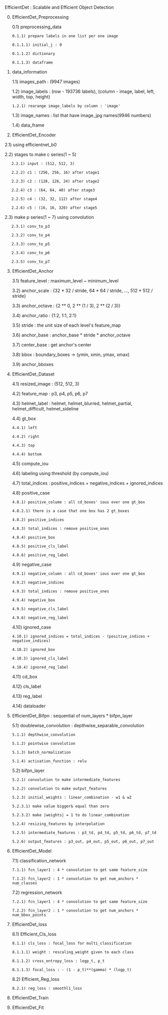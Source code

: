  EfficientDet : Scalable and Efficient Object Detection

0) EfficientDet_Preprocessing
   
   0.1) preprocessing_data
      
       0.1.1) prepare labels in one list per one image
       
       0.1.1.1) initial_j : 0
       
       0.1.1.2) dictionary
   
       0.1.1.3) dataframe

1) data_information

   1.1) images_path : (9947 images)
   
   1.2) image_labels : (row - 193736 labels), (column - image, label, left, width, top, height)
   
       1.2.1) rearange image_labels by column : 'image'
   
   1.3) image_names : list that have image_jpg names(9946 numbers)
   
   1.4) data_frame

2) EfficientDet_Encoder
  
  2.1) using efficientnet_b0 
  
  2.2) stages to make c series(1 ~ 5)
   
       2.2.1) input : (512, 512, 3)
       
       2.2.2) c1 : (256, 256, 16) after stage1
       
       2.2.3) c2 : (128, 128, 24) after stage2
       
       2.2.4) c3 : (64, 64, 40) after stage3
       
       2.2.5) c4 : (32, 32, 112) after stage4
       
       2.2.6) c5 : (16, 16, 320) after stage5
   
   2.3) make p series(1 ~ 7) using convolution
       
       2.3.1) conv_to_p3
       
       2.3.2) conv_to_p4
       
       2.3.3) conv_to_p5
       
       2.3.4) conv_to_p6
       
       2.3.5) conv_to_p7

3) EfficientDet_Anchor
   
   3.1) feature_level : maximum_level ~ minimum_level
   
   3.2) anchor_scale : {32 * 32 / stride, 64 * 64 / stride, ..., 512 * 512 / stride}
  
   3.3) anchor_octave : {2 ** 0, 2 ** (1 / 3), 2 ** (2 / 3)}
   
   3.4) anchor_ratio : {1:2, 1:1, 2:1}
   
   3.5) stride : the unit size of each level's feature_map
   
   3.6) anchor_base : anchor_base * stride * anchor_octave
   
   3.7) center_base : get anchor's center
   
   3.8) bbox : boundary_boxes -> (ymin, xmin, ymax, xmax)
   
   3.9) anchor_bboxes 

4) EfficientDet_Dataset
   
   4.1) resized_image : (512, 512, 3)
   
   4.2) feature_map : p3, p4, p5, p6, p7
   
   4.3) helmet_label : helmet, helmet_blurred, helmet_partial, helmet_difficult, helmet_sideline
   
   4.4) gt_box
       
       4.4.1) left
       
       4.4.2) right
       
       4.4.3) top
       
       4.4.4) bottom

   4.5) compute_iou
   
   4.6) labeling using threshold (by compute_iou)
    
   4.7) total_indices : positive_indices + negative_indices + ignored_indices
   
   4.8) positive_case
      
       4.8.1) positive_colume : all cd_boxes' ious over one gt_box
       
       4.8.2.1) there is a case that one box has 2 gt_boxes
       
       4.8.2) positive_indices
       
       4.8.3) total_indices : remove positive_ones
       
       4.8.4) positive_box
       
       4.8.5) positive_cls_label
       
       4.8.6) positive_reg_label
   4.9) negative_case
       
       4.9.1) negative_column : all cd_boxes' ious over one gt_box
       
       4.9.2) negative_indices
       
       4.9.3) total_indices : remove positive_ones
       
       4.9.4) negative_box
       
       4.9.5) negative_cls_label
       
       4.9.6) negative_reg_label
 
   4.10) ignored_case
       
       4.10.1) ignored_indices = total_indices - (positive_indices + negative_indices)
       
       4.10.2) ignored_box
       
       4.10.3) ignored_cls_label
       
       4.10.4) ignored_reg_label
  
   4.11) cd_box
  
   4.12) cls_label
  
   4.13) reg_label
  
   4.14) dataloader

5) EfficientDet_Bifpn : sequential of num_layers * bifpn_layer
   
   5.1) doublewise_convolution : depthwise_separable_convolution
       
       5.1.1) depthwise_convolution
       
       5.1.2) pointwise convolution
       
       5.1.3) batch_normalization
       
       5.1.4) activation_function : relu
 
   
   5.2) bifpn_layer
       
       5.2.1) convolution to make intermediate_features
       
       5.2.2) convolution to make output_features
       
       5.2.3) initial_weights : linear_combination - w1 & w2 
       
       5.2.3.1) make value bigger& equal than zero
       
       5.2.3.2) make |weights| = 1 to do linear_combination 
 
       5.2.4) resizing_features by interpolation
       
       5.2.5) intermediate_features : p3_td, p4_td, p5_td, p6_td, p7_td
       
       5.2.6) output_features : p3_out, p4_out, p5_out, p6_out, p7_out

7) EfficientDet_Model
   
   7.1) classification_network
       
       7.1.1) fcn_layer1 : 4 * convolution to get same feature_size
       
       7.1.2) fcn_layer2 : 1 * convolution to get num_anchors * num_classes

   7.2) regression_network
      
       7.2.1) fcn_layer1 : 4 * convolution to get same feature_size
       
       7.2.2) fcn_layer2 : 1 * convolution to get num_anchors * num_bbox_points

8) EfficientDet_loss
    
   8.1) Efficient_Cls_loss
      
       8.1.1) cls_loss : focal_loss for multi_classification 
       
       8.1.1.1) weight : rescaling_weight given to each class
       
       8.1.1.2) cross_entropy_loss : logp_t, p_t
       
       8.1.1.3) focal_loss : - (1 - p_t)**(gamma) * (logp_t)
   
   8.2) Efficient_Reg_loss
       
       8.2.1) reg_loss : smoothl1_loss

9) EfficientDet_Train

10) EfficientDet_Fit

